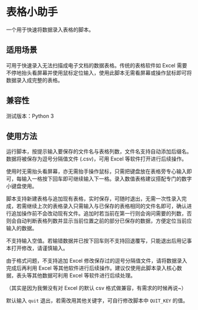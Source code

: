 # 表格小助手

一个用于快速将数据录入表格的脚本。

## 适用场景

可用于快速录入无法扫描成电子文档的数据表格。传统的表格软件如 Excel 需要不停地抬头看屏幕并使用鼠标定位输入，使用此脚本无需看屏幕或操作鼠标即可将数据录入成完整的表格。

## 兼容性

测试版本：Python 3

## 使用方法

运行脚本，按提示输入要保存的文件名与表格列数，文件名支持自动添加后缀名。数据将被保存为逗号分隔值文件 (.csv)，可用 Excel 等软件打开进行后续操作。

使用时无需抬头看屏幕，亦无需抬手操作鼠标，只需把键盘放在表格旁专心输入即可，每输入一格按下回车即可继续输入下一格。录入数值表格建议搭配专门的数字小键盘使用。

脚本支持新建表格与追加现有表格，实时保存，可随时退出，无需一次性录入完成，若需继续上次的表格录入只需输入与已保存的表格相同的文件名即可，确认进行追加操作前不会改动现有文件。追加时若当前在第一行则会询问需要的列数，否则会自动判断表格列数并显示当前位置之前的部分已保存的数据，方便定位当前应输入的数据。

不支持输入空值。若输错数据并已按下回车则不支持回退覆写，只能退出后用记事本打开修改，请谨慎输入。

由于格式问题，不支持追加 Excel 修改保存过的逗号分隔值文件，请将数据录入完成后再利用 Excel 等其他软件进行后续操作。建议仅使用此脚本录入核心数据，表头等其他数据可利用 Excel 等软件进行后续处理。

（其实是因为我懒没有对 Excel 的默认 csv 格式做兼容，有需求的时候再说~）

默认输入 `quit` 退出，若需改用其他关键字，可自行修改脚本中 `QUIT_KEY` 的值。

